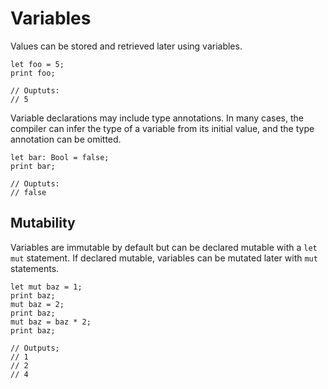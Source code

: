 # Variables

Values can be stored and retrieved later using variables.
```
let foo = 5;
print foo;

// Ouptuts:
// 5
```

Variable declarations may include type annotations. In many cases, the compiler can infer the type of a variable from its initial value, and the type annotation can be omitted.
```
let bar: Bool = false;
print bar;

// Ouptuts:
// false
```

## Mutability
Variables are immutable by default but can be declared mutable with a `let mut` statement. If declared mutable, variables can be mutated later with `mut` statements.
```
let mut baz = 1;
print baz;
mut baz = 2;
print baz;
mut baz = baz * 2;
print baz;

// Outputs;
// 1
// 2
// 4
```